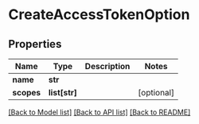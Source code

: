 # CreateAccessTokenOption

## Properties
Name | Type | Description | Notes
------------ | ------------- | ------------- | -------------
**name** | **str** |  | 
**scopes** | **list[str]** |  | [optional] 

[[Back to Model list]](../README.md#documentation-for-models) [[Back to API list]](../README.md#documentation-for-api-endpoints) [[Back to README]](../README.md)

